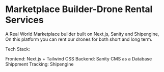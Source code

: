 # Marketplace Builder-Drone Rental Services

A Real World Marketplace builder built on Next.js, Sanity and Shipengine, On this platform you can rent our drones for both short and long term.

Tech Stack:

Frontend: Next.js + Tailwind CSS
Backend: Sanity CMS as a Database
Shippment Tracking: Shipengine

